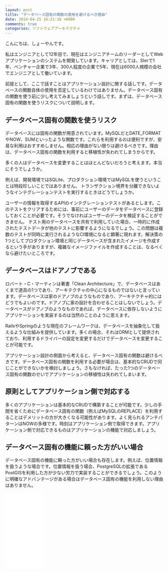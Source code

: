 ```yaml
---
layout: post
title: "データベース固有の関数の使用を避けるべき理由"
date: 2019-04-25 16:21:18 +0900
comments: true
categories: ソフトウェアアーキテクチャ
---
```

こんにちは、しょーやんです。

私はエンジニアとして12年目で、現在はエンジニアチームのリーダーとしてWebアプリケーションのシステムを開発しています。キャリアとしては、SIerで1年、ベンチャー企業で3年、300人程度の企業で5年、現在は6000人規模の会社でエンジニアとして働いています。

前提として、ここで話すことはアプリケーション設計に関する話しです。データベースの関数自体の使用を否定しているわけではありません。データベース固有の関数を使う前に少し考えてみましょうという話しです。まずは、データベース固有の関数を使うリスクについて説明します。

## データベース固有の関数を使うリスク

データベースには固有の関数が用意されています。MySQLだとDATE_FORMATやNOW、SUMといったような関数です。これらを利用するのは便利ですが、安易な利用はおすすめしません。相応の理由がない限りは避けるべきです。理由は、データベース固有の関数を利用すると移植性が失われてしまうからです。

多くの人はデータベースを変更することはほとんどないだろうと考えます。本当にそうでしょうか。

例えば、開発環境ではSQLite、プロダクション環境ではMySQLを使うということは特段珍しいことではありません。
トランザクション境界を分離できないようなインテグレーションテストを実行するときはどうでしょうか。

ユーザーの情報を取得するAPIのインテグレーションテストがあるとします。このテストをクリアするためには、事前にユーザーのデータをデータベースに登録しておくことが必要です。そうでなければユーザーのデータを検証することができません。
テスト用のデータベースを共有で利用していた場合、一時的に作成されたテストデータが他のテストに影響するようになるでしょう。この問題は複数のテストが同時に実行されるようなCI環境になると顕著に現れます。解決策の1つとしてプロダクション環境と同じデータベースが含まれたイメージを作成するという手がありますが、複雑なイメージファイルを作成することは、なるべくなら避けたいところです。

## データベースはドアノブである

ロバート・C・マーティンは著書「Clean Architecture」で、データベースはあくまで道具の1つであり、アーキテクチャの中心になるものではないと言っています。データベースは家のドアノブのようなものであり、アーキテクチャ的にはどうでもよいのです。ドアノブに家の設計を合わせることはしないでしょう。データベースがドアノブのようなものであれば、データベースに依存しないようにアプリケーションを実装するのは当然のことのように思えます。

RailsやSpringのような現在のフレームワークは、データベースを抽象化して扱えるような仕組みを提供しています。多くの場合、それはORMとして提供されており、利用するドライバーの設定を変更するだけでデータベースを変更することが可能です。

アプリケーション設計の側面から考えると、データベース固有の関数は避けるべきです。データベース固有の関数を利用する必要が場合は、基本的なCRUDで同じことができないかを検討しましょう。さもなければ、たった1つのデータベース固有の関数のせいでアプリケーションの移植性は失われてしまいます。

## 原則としてアプリケーション側で対応する

多くのアプリケーションは基本的なCRUDで構築することが可能です。少しの手間を省くためにデータベース固有の関数（例えばMySQLのREPLACE）を利用することはデメリットの方が大きくなる可能性があります。よく見られるアンチパターンはNOWの多様です。時刻はアプリケーション側で取得できます。アプリケーション側で対応できるものはアプリケーションの機能で対応しましょう。

## データベース固有の機能に頼った方がいい場合

データベース固有の機能に頼った方がいい場合も存在します。例えば、位置情報を扱うような場合です。位置情報を扱う場合、PostgreSQLの拡張であるPostGISを利用した方が少ない労力で実装することができるでしょう。このように明確なアドバンテージがある場合はデータベース固有の機能を利用しない理由はありません。

<iframe style="width:120px;height:240px;" marginwidth="0" marginheight="0" scrolling="no" frameborder="0" src="//rcm-fe.amazon-adsystem.com/e/cm?lt1=_blank&bc1=000000&IS2=1&bg1=FFFFFF&fc1=000000&lc1=0000FF&t=syoyama-22&language=ja_JP&o=9&p=8&l=as4&m=amazon&f=ifr&ref=as_ss_li_til&asins=4048930656&linkId=bd16a1851920993a41c2031b32cd6769"></iframe>
